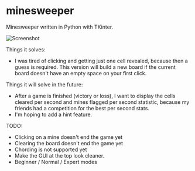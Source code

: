 # minesweeper
Minesweeper written in Python with TKinter.

![Screenshot](https://raw.githubusercontent.com/timothy-e/minesweeper/master/minesweeper.png)
      

Things it solves:
  - I was tired of clicking and getting just one cell revealed, because then a guess is required. This version will build a new board if the current board doesn't have an empty space on your first click.

Things it will solve in the future:
  - After a game is finished (victory or loss), I want to display the cells cleared per second and mines flagged per second statistic, because my friends had a competition for the best per second stats.
  - I'm hoping to add a hint feature.

TODO:
 - Clicking on a mine doesn't end the game yet
 - Clearing the board doesn't end the game yet
 - Chording is not supported yet
 - Make the GUI at the top look cleaner.
 - Beginner / Normal / Expert modes
